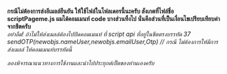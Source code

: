 **กรณีไม่ต้องการส่งอีเมลล์ยืนยัน ให้ใช้ไฟล์ในโฟลเดอรนี้นะครับ สังเกตที่ไฟล์ชื่อ scriptPageme.js ผมได้คอมเมนท์ code บางส่วนทิ้งไป 
นั่นคือส่วนที่เป็นเงื่อนไขเปรียบเทียบค่าจากชีตครับ**  
_อย่าลืม! ถ้าไม่ให้ส่งเมลล์ต้องไปปิดคอมเมนท์ ที่ script api ที่อยู่ในชีตตรงบรรทัด 37 sendOTP(newobjs.nameUser,newobjs.emailUser,Otp) // กรณี ไม่ต้องการให้มีการ ส่งเมลล์ ให้คอมเมนท์บรรทัดนี้_

*ลองพิจารณาแนวทางการใช้งานและนำไปประยุกต์เป็ตของท่านเองครับ*

